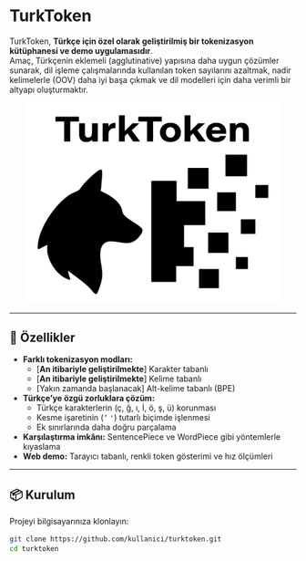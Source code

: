 # TurkToken

TurkToken, **Türkçe için özel olarak geliştirilmiş bir tokenizasyon kütüphanesi ve demo uygulamasıdır**.  
Amaç, Türkçenin eklemeli (agglutinative) yapısına daha uygun çözümler sunarak, dil işleme çalışmalarında kullanılan token sayılarını azaltmak, nadir kelimelerle (OOV) daha iyi başa çıkmak ve dil modelleri için daha verimli bir altyapı oluşturmaktır.

<p align="center">
  <img src="assets/cover.png" alt="TurkToken" width="450">
</p>

---

## 🚀 Özellikler

- **Farklı tokenizasyon modları:**
  - [**An itibariyle geliştirilmekte**] Karakter tabanlı
  - [**An itibariyle geliştirilmekte**] Kelime tabanlı
  - [Yakın zamanda başlanacak] Alt-kelime tabanlı (BPE)
- **Türkçe’ye özgü zorluklara çözüm:**
  - Türkçe karakterlerin (ç, ğ, ı, İ, ö, ş, ü) korunması
  - Kesme işaretinin (`’` `'`) tutarlı biçimde işlenmesi
  - Ek sınırlarında daha doğru parçalama
- **Karşılaştırma imkânı:** SentencePiece ve WordPiece gibi yöntemlerle kıyaslama
- **Web demo:** Tarayıcı tabanlı, renkli token gösterimi ve hız ölçümleri

---

## 📦 Kurulum

Projeyi bilgisayarınıza klonlayın:

```bash
git clone https://github.com/kullanici/turktoken.git
cd turktoken
```
